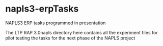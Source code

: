 napls3-erpTasks
===============

NAPLS3 ERP tasks programmed in presentation

The LTP RAP 3.0napls directory here contains all the experiment files for pilot testing the tasks
for the next phase of the NAPLS project
